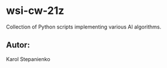 # wsi-cw-21z
Collection of Python scripts implementing various AI algorithms.

## Autor:
Karol Stepanienko
